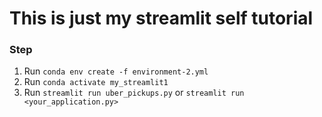 # This is just my streamlit self tutorial

### Step

1. Run `conda env create -f environment-2.yml`
2. Run `conda activate my_streamlit1`
3. Run `streamlit run uber_pickups.py` or `streamlit run <your_application.py>`

